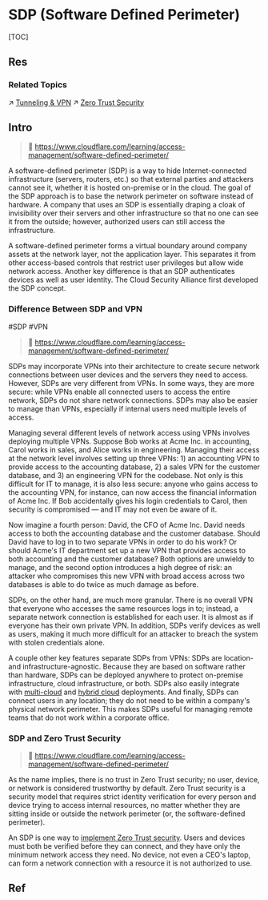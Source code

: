 # SDP (Software Defined Perimeter)

[TOC]



## Res
### Related Topics
↗ [Tunneling & VPN](../👻%20Tunneling%20&%20VPN/Tunneling%20&%20VPN.md)
↗ [Zero Trust Security](../../../🏰%20Cybersecurity%20Basics%20&%20InfoSec/Zero%20Trust%20Security/Zero%20Trust%20Security.md)



## Intro
> 🔗 https://www.cloudflare.com/learning/access-management/software-defined-perimeter/

A software-defined perimeter (SDP) is a way to hide Internet-connected infrastructure (servers, routers, etc.) so that external parties and attackers cannot see it, whether it is hosted on-premise or in the cloud. The goal of the SDP approach is to base the network perimeter on software instead of hardware. A company that uses an SDP is essentially draping a cloak of invisibility over their servers and other infrastructure so that no one can see it from the outside; however, authorized users can still access the infrastructure.

A software-defined perimeter forms a virtual boundary around company assets at the network layer, not the application layer. This separates it from other access-based controls that restrict user privileges but allow wide network access. Another key difference is that an SDP authenticates devices as well as user identity. The Cloud Security Alliance first developed the SDP concept.


### Difference Between SDP and VPN
#SDP #VPN 

> 🔗 https://www.cloudflare.com/learning/access-management/software-defined-perimeter/

SDPs may incorporate VPNs into their architecture to create secure network connections between user devices and the servers they need to access. However, SDPs are very different from VPNs. In some ways, they are more secure: while VPNs enable all connected users to access the entire network, SDPs do not share network connections. SDPs may also be easier to manage than VPNs, especially if internal users need multiple levels of access.

Managing several different levels of network access using VPNs involves deploying multiple VPNs. Suppose Bob works at Acme Inc. in accounting, Carol works in sales, and Alice works in engineering. Managing their access at the network level involves setting up three VPNs: 1) an accounting VPN to provide access to the accounting database, 2) a sales VPN for the customer database, and 3) an engineering VPN for the codebase. Not only is this difficult for IT to manage, it is also less secure: anyone who gains access to the accounting VPN, for instance, can now access the financial information of Acme Inc. If Bob accidentally gives his login credentials to Carol, then security is compromised — and IT may not even be aware of it.

Now imagine a fourth person: David, the CFO of Acme Inc. David needs access to both the accounting database and the customer database. Should David have to log in to two separate VPNs in order to do his work? Or should Acme's IT department set up a new VPN that provides access to both accounting and the customer database? Both options are unwieldy to manage, and the second option introduces a high degree of risk: an attacker who compromises this new VPN with broad access across two databases is able to do twice as much damage as before.

SDPs, on the other hand, are much more granular. There is no overall VPN that everyone who accesses the same resources logs in to; instead, a separate network connection is established for each user. It is almost as if everyone has their own private VPN. In addition, SDPs verify devices as well as users, making it much more difficult for an attacker to breach the system with stolen credentials alone.

A couple other key features separate SDPs from VPNs: SDPs are location- and infrastructure-agnostic. Because they are based on software rather than hardware, SDPs can be deployed anywhere to protect on-premise infrastructure, cloud infrastructure, or both. SDPs also easily integrate with [multi-cloud](https://www.cloudflare.com/learning/cloud/what-is-multicloud/) and [hybrid cloud](https://www.cloudflare.com/learning/cloud/what-is-hybrid-cloud/) deployments. And finally, SDPs can connect users in any location; they do not need to be within a company's physical network perimeter. This makes SDPs useful for managing remote teams that do not work within a corporate office.


### SDP and Zero Trust Security
> 🔗 https://www.cloudflare.com/learning/access-management/software-defined-perimeter/

As the name implies, there is no trust in Zero Trust security; no user, device, or network is considered trustworthy by default. Zero Trust security is a security model that requires strict identity verification for every person and device trying to access internal resources, no matter whether they are sitting inside or outside the network perimeter (or, the software-defined perimeter).

An SDP is one way to [implement Zero Trust security](https://www.cloudflare.com/learning/access-management/how-to-implement-zero-trust/). Users and devices must both be verified before they can connect, and they have only the minimum network access they need. No device, not even a CEO's laptop, can form a network connection with a resource it is not authorized to use.



## Ref

